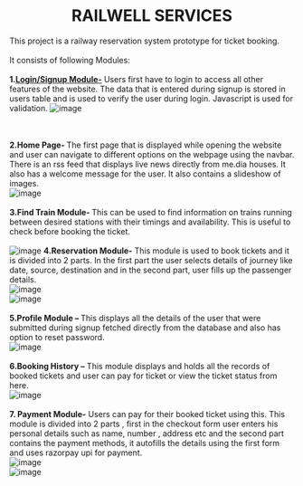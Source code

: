 <h1 align="center">RAILWELL SERVICES</h1>

This project is a railway reservation system prototype for ticket booking.<br><br>
It consists of following Modules:<br><br>
<b>1.<u>Login/Signup Module-</b></u> Users first have to login to access all other 
features of the website. The data that is entered during signup is 
stored in users table and is used to verify the user during login. 
Javascript is used for validation.
![image](https://user-images.githubusercontent.com/64093818/147102835-79d781b2-2958-44ab-a441-5b8d20518442.png)

<br><br>
<b>2.Home Page- </b>The first page that is displayed while opening the website and user can navigate to different options on the webpage using the navbar. There is an rss feed that displays live news directly from me.dia houses. It also has a welcome message for the user. It also contains a slideshow of images.<br>
![image](https://user-images.githubusercontent.com/64093818/147102756-09527532-5580-40f7-a4f7-fe75adc2a130.png)
<br><br>
<b>3.Find Train Module- </b>This can be used to find information on trains running between desired stations with their timings and availability.
This is useful to check before booking the ticket.<br><br>
![image](https://user-images.githubusercontent.com/64093818/147103004-9cc0c4d6-8cf5-45dd-be5c-4e7947152b24.png)
<b>4.Reservation Module-</b> This module is used to book tickets and it is divided into 2 parts. In the first part the user selects details of journey like date, source, destination and in the second part, user fills up the passenger details.
<br>
![image](https://user-images.githubusercontent.com/64093818/147103227-65d77ffa-46ce-4054-a15c-2f4174e348a8.png)
<br>
![image](https://user-images.githubusercontent.com/64093818/147103266-d9fa5ff3-23c7-4913-ba5d-32055d156bb4.png)
<br><br>
<b>5.Profile Module – </b>This displays all the details of the user that were submitted during signup fetched directly from the database and also has option to reset password.<br>
![image](https://user-images.githubusercontent.com/64093818/147103377-44bdf3f0-c90f-4771-9751-dca25b4e26a0.png)
<br><BR>
  <b>6.Booking History –</b> This module displays and holds all the records of booked tickets and user can pay for ticket or view the ticket status from here.<br>
  ![image](https://user-images.githubusercontent.com/64093818/147103502-a7a5a98a-098a-4c4c-84ed-af6240702369.png)
<br><br>
  <b>7. Payment Module-</b> Users can pay for their booked ticket using this.
This module is divided into 2 parts , first in the checkout form user enters his personal details such as name, number , address etc and the second part contains the payment methods, it autofills the details using the first form and uses razorpay upi for payment.
  <br>![image](https://user-images.githubusercontent.com/64093818/147103766-21c408f1-ff98-4583-8566-e3c334377b05.png)
<br>
  ![image](https://user-images.githubusercontent.com/64093818/147103794-31cdd26e-42ef-4eae-b54d-69ce4cc6d8bd.png)




